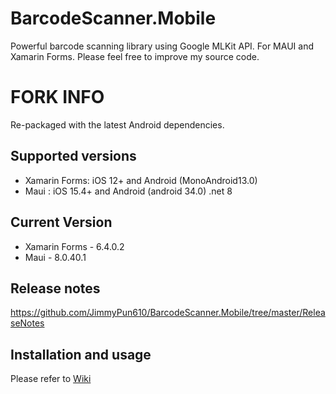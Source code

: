 # BarcodeScanner.Mobile
Powerful barcode scanning library using Google MLKit API. For MAUI and Xamarin Forms. Please feel free to improve my source code.

# FORK INFO
Re-packaged with the latest Android dependencies.

## Supported versions
- Xamarin Forms: iOS 12+ and Android (MonoAndroid13.0)
- Maui : iOS 15.4+ and Android (android 34.0) .net 8

## Current Version
- Xamarin Forms - 6.4.0.2
- Maui - 8.0.40.1

## Release notes
https://github.com/JimmyPun610/BarcodeScanner.Mobile/tree/master/ReleaseNotes

## Installation and usage
Please refer to [Wiki](https://github.com/JimmyPun610/BarcodeScanner.Mobile/wiki)

